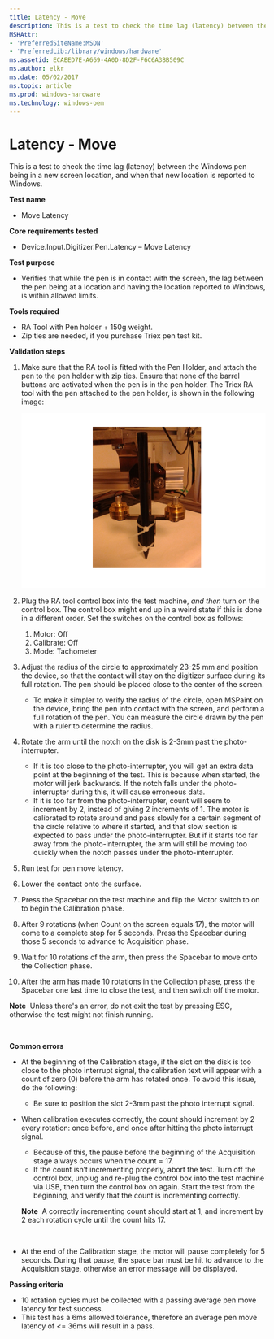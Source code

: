 ```yaml
---
title: Latency - Move
description: This is a test to check the time lag (latency) between the Windows pen being in a new screen location, and when that new location is reported to Windows.
MSHAttr:
- 'PreferredSiteName:MSDN'
- 'PreferredLib:/library/windows/hardware'
ms.assetid: ECAEED7E-A669-4A0D-8D2F-F6C6A3BB509C
ms.author: elkr
ms.date: 05/02/2017
ms.topic: article
ms.prod: windows-hardware
ms.technology: windows-oem
---
```


# Latency - Move


This is a test to check the time lag (latency) between the Windows pen being in a new screen location, and when that new location is reported to Windows.

**Test name**

-   Move Latency

**Core requirements tested**

-   Device.Input.Digitizer.Pen.Latency – Move Latency

**Test purpose**

-   Verifies that while the pen is in contact with the screen, the lag between the pen being at a location and having the location reported to Windows, is within allowed limits.

**Tools required**

-   RA Tool with Pen holder + 150g weight.
-   Zip ties are needed, if you purchase Triex pen test kit.

**Validation steps**

1. Make sure that the RA tool is fitted with the Pen Holder, and attach the pen to the pen holder with zip ties. Ensure that none of the barrel buttons are activated when the pen is in the pen holder. The Triex RA tool with the pen attached to the pen holder, is shown in the following image:

    ![image showing the setup for the move latency test for a windows pen device.](../images/pen-test-latmov-stylus.png)

2. Plug the RA tool control box into the test machine, *and then* turn on the control box. The control box might end up in a weird state if this is done in a different order. Set the switches on the control box as follows:
    1. Motor: Off
    2. Calibrate: Off
    3. Mode: Tachometer
3. Adjust the radius of the circle to approximately 23-25 mm and position the device, so that the contact will stay on the digitizer surface during its full rotation. The pen should be placed close to the center of the screen.
    -   To make it simpler to verify the radius of the circle, open MSPaint on the device, bring the pen into contact with the screen, and perform a full rotation of the pen. You can measure the circle drawn by the pen with a ruler to determine the radius.

4. Rotate the arm until the notch on the disk is 2-3mm past the photo-interrupter.
    -   If it is too close to the photo-interrupter, you will get an extra data point at the beginning of the test. This is because when started, the motor will jerk backwards. If the notch falls under the photo-interrupter during this, it will cause erroneous data.
    -   If it is too far from the photo-interrupter, count will seem to increment by 2, instead of giving 2 increments of 1. The motor is calibrated to rotate around and pass slowly for a certain segment of the circle relative to where it started, and that slow section is expected to pass under the photo-interrupter. But if it starts too far away from the photo-interrupter, the arm will still be moving too quickly when the notch passes under the photo-interrupter.

5. Run test for pen move latency.

6. Lower the contact onto the surface.

7. Press the Spacebar on the test machine and flip the Motor switch to on to begin the Calibration phase.

8. After 9 rotations (when Count on the screen equals 17), the motor will come to a complete stop for 5 seconds. Press the Spacebar during those 5 seconds to advance to Acquisition phase.

9. Wait for 10 rotations of the arm, then press the Spacebar to move onto the Collection phase.

10. After the arm has made 10 rotations in the Collection phase, press the Spacebar one last time to close the test, and then switch off the motor.

**Note**  Unless there's an error, do not exit the test by pressing ESC, otherwise the test might not finish running.

 

**Common errors**

-   At the beginning of the Calibration stage, if the slot on the disk is too close to the photo interrupt signal, the calibration text will appear with a count of zero (0) before the arm has rotated once. To avoid this issue, do the following:
    + Be sure to position the slot 2-3mm past the photo interrupt signal.
-   When calibration executes correctly, the count should increment by 2 every rotation: once before, and once after hitting the photo interrupt signal.
    + Because of this, the pause before the beginning of the Acquisition stage always occurs when the count = 17.
    + If the count isn’t incrementing properly, abort the test. Turn off the control box, unplug and re-plug the control box into the test machine via USB, then turn the control box on again. Start the test from the beginning, and verify that the count is incrementing correctly.
    
    **Note**  A correctly incrementing count should start at 1, and increment by 2 each rotation cycle until the count hits 17.

     

-   At the end of the Calibration stage, the motor will pause completely for 5 seconds. During that pause, the space bar must be hit to advance to the Acquisition stage, otherwise an error message will be displayed.

**Passing criteria**

-   10 rotation cycles must be collected with a passing average pen move latency for test success.
-   This test has a 6ms allowed tolerance, therefore an average pen move latency of &lt;= 36ms will result in a pass.
